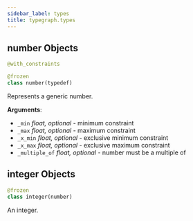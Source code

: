 ```yaml
---
sidebar_label: types
title: typegraph.types
---
```


## number Objects

```python
@with_constraints

@frozen
class number(typedef)
```

Represents a generic number.

**Arguments**:

- `_min` _float, optional_ - minimum constraint
- `_max` _float, optional_ - maximum constraint
- `_x_min` _float, optional_ - exclusive minimum constraint
- `_x_max` _float, optional_ - exclusive maximum constraint
- `_multiple_of` _float, optional_ - number must be a multiple of

## integer Objects

```python
@frozen
class integer(number)
```

An integer.
